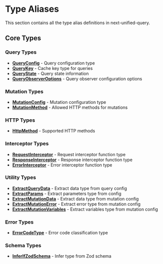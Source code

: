 # Type Aliases

This section contains all the type alias definitions in next-unified-query.

## Core Types

### Query Types
- **[QueryConfig](QueryConfig)** - Query configuration type
- **[QueryKey](QueryKey)** - Cache key type for queries
- **[QueryState](QueryState)** - Query state information
- **[QueryObserverOptions](QueryObserverOptions)** - Query observer configuration options

### Mutation Types
- **[MutationConfig](MutationConfig)** - Mutation configuration type
- **[MutationMethod](MutationMethod)** - Allowed HTTP methods for mutations

### HTTP Types
- **[HttpMethod](HttpMethod)** - Supported HTTP methods

### Interceptor Types
- **[RequestInterceptor](RequestInterceptor)** - Request interceptor function type
- **[ResponseInterceptor](ResponseInterceptor)** - Response interceptor function type
- **[ErrorInterceptor](ErrorInterceptor)** - Error interceptor function type

### Utility Types
- **[ExtractQueryData](ExtractQueryData)** - Extract data type from query config
- **[ExtractParams](ExtractParams)** - Extract parameters type from config
- **[ExtractMutationData](ExtractMutationData)** - Extract data type from mutation config
- **[ExtractMutationError](ExtractMutationError)** - Extract error type from mutation config
- **[ExtractMutationVariables](ExtractMutationVariables)** - Extract variables type from mutation config

### Error Types
- **[ErrorCodeType](ErrorCodeType)** - Error code classification type

### Schema Types
- **[InferIfZodSchema](InferIfZodSchema)** - Infer type from Zod schema